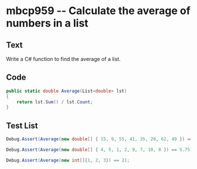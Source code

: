 # mbcp959 -- Calculate the average of numbers in a list

## Text

Write a C# function to find the average of a list.

## Code

```csharp
public static double Average(List<double> lst) 
{ 
    return lst.Sum() / lst.Count; 
}
```

## Test List

```csharp
Debug.Assert(Average(new double[] { 15, 9, 55, 41, 35, 20, 62, 49 }) == 35.75);
```

```csharp
Debug.Assert(Average(new double[] { 4, 5, 1, 2, 9, 7, 10, 8 }) == 5.75);
```

```csharp
Debug.Assert(Average(new int[]{1, 2, 3}) == 2);
```
